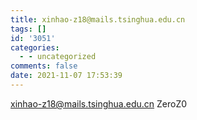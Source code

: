 ```yaml
---
title: xinhao-z18@mails.tsinghua.edu.cn
tags: []
id: '3051'
categories:
  - - uncategorized
comments: false
date: 2021-11-07 17:53:39
---
```


xinhao-z18@mails.tsinghua.edu.cn ZeroZ0